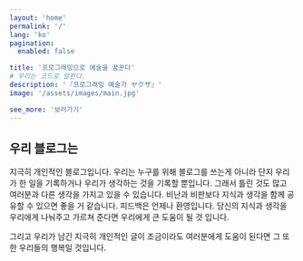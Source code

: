 ```yaml
---
layout: 'home'
permalink: '/'
lang: 'ko'
pagination:
  enabled: false

title: '프로그래밍으로 예술을 꿈꾼다'
# 우리는 코드로 말한다.
description: '『프로그래밍 예술가 ヤクザ』'
image: '/assets/images/main.jpg'

see_more: '보러가기'
---
```


## 우리 블로그는
지극히 개인적인 블로그입니다. 우리는 누구를 위해 블로그를 쓰는게 아니라 단지 우리가 한 일을 기록하거나 우리가 생각하는 것을 기록할 뿐입니다. 그래서 틀린 것도 많고 여러분과 다른 생각을 가지고 있을 수 있습니다. 비난과 비판보다 지식과 생각을 함께 공유할 수 있으면 좋을 거 같습니다. 피드백은 언제나 환영입니다. 당신의 지식과 생각을 우리에게 나눠주고 가르쳐 준다면 우리에게 큰 도움이 될 것 입니다.

그리고 우리가 남긴 지극히 개인적인 글이 조금이라도 여러분에게 도움이 된다면 그 또한 우리들의 행복일 것입니다.
